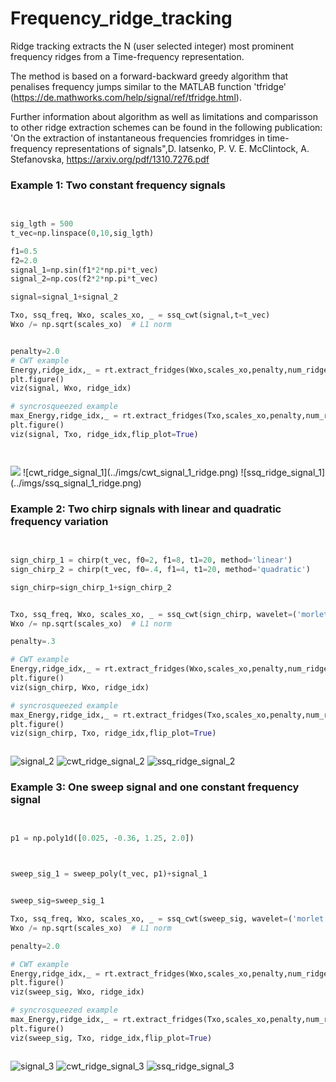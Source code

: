 # Frequency_ridge_tracking
Ridge tracking extracts the N (user selected integer) most prominent frequency ridges from a Time-frequency representation. 

The method is based on a forward-backward greedy algorithm that penalises frequency jumps similar to the MATLAB function 'tfridge' (https://de.mathworks.com/help/signal/ref/tfridge.html). 

Further information about algorithm as well as limitations and comparisson to other ridge extraction schemes can be found in the following publication:
 'On the extraction of instantaneous frequencies fromridges in time-frequency representations of signals",D. Iatsenko, P. V. E. McClintock, A. Stefanovska, https://arxiv.org/pdf/1310.7276.pdf



### Example 1: Two constant frequency signals

```python

    
sig_lgth = 500
t_vec=np.linspace(0,10,sig_lgth)

f1=0.5
f2=2.0
signal_1=np.sin(f1*2*np.pi*t_vec)
signal_2=np.cos(f2*2*np.pi*t_vec)

signal=signal_1+signal_2

Txo, ssq_freq, Wxo, scales_xo, _ = ssq_cwt(signal,t=t_vec)
Wxo /= np.sqrt(scales_xo)  # L1 norm


penalty=2.0
# CWT example
Energy,ridge_idx,_ = rt.extract_fridges(Wxo,scales_xo,penalty,num_ridges=2,BW=25)
plt.figure()
viz(signal, Wxo, ridge_idx)

# syncrosqueezed example
max_Energy,ridge_idx,_ = rt.extract_fridges(Txo,scales_xo,penalty,num_ridges=2,BW=2)
plt.figure()
viz(signal, Txo, ridge_idx,flip_plot=True)




```

<img src='/imgs/signal_1.png'>
![cwt_ridge_signal_1](../imgs/cwt_signal_1_ridge.png)
![ssq_ridge_signal_1](../imgs/ssq_signal_1_ridge.png)

### Example 2: Two chirp signals with linear and quadratic frequency variation

```python

    
sign_chirp_1 = chirp(t_vec, f0=2, f1=8, t1=20, method='linear')
sign_chirp_2 = chirp(t_vec, f0=.4, f1=4, t1=20, method='quadratic')

sign_chirp=sign_chirp_1+sign_chirp_2


Txo, ssq_freq, Wxo, scales_xo, _ = ssq_cwt(sign_chirp, wavelet=('morlet'),t=t_vec)
Wxo /= np.sqrt(scales_xo)  # L1 norm

penalty=.3

# CWT example
Energy,ridge_idx,_ = rt.extract_fridges(Wxo,scales_xo,penalty,num_ridges=2,BW=25)
plt.figure()
viz(sign_chirp, Wxo, ridge_idx)

# syncrosqueezed example
max_Energy,ridge_idx,_ = rt.extract_fridges(Txo,scales_xo,penalty,num_ridges=2,BW=2)
plt.figure()
viz(sign_chirp, Txo, ridge_idx,flip_plot=True)



```

![signal_2](../imgs/signal_2.png)
![cwt_ridge_signal_2](../imgs/cwt_signal_2_ridge.png)
![ssq_ridge_signal_2](../imgs/ssq_signal_2_ridge.png)

### Example 3: One sweep signal and one constant frequency signal

```python

    
p1 = np.poly1d([0.025, -0.36, 1.25, 2.0])



sweep_sig_1 = sweep_poly(t_vec, p1)+signal_1


sweep_sig=sweep_sig_1

Txo, ssq_freq, Wxo, scales_xo, _ = ssq_cwt(sweep_sig, wavelet=('morlet'),t=t_vec)
Wxo /= np.sqrt(scales_xo)  # L1 norm

penalty=2.0

# CWT example
Energy,ridge_idx,_ = rt.extract_fridges(Wxo,scales_xo,penalty,num_ridges=2,BW=25)
plt.figure()
viz(sweep_sig, Wxo, ridge_idx)

# syncrosqueezed example
max_Energy,ridge_idx,_ = rt.extract_fridges(Txo,scales_xo,penalty,num_ridges=2,BW=2)
plt.figure()
viz(sweep_sig, Txo, ridge_idx,flip_plot=True)



```

![signal_3](../imgs/signal_3.png)
![cwt_ridge_signal_3](../imgs/cwt_signal_3_ridge.png)
![ssq_ridge_signal_3](../imgs/ssq_signal_3_ridge.png)
